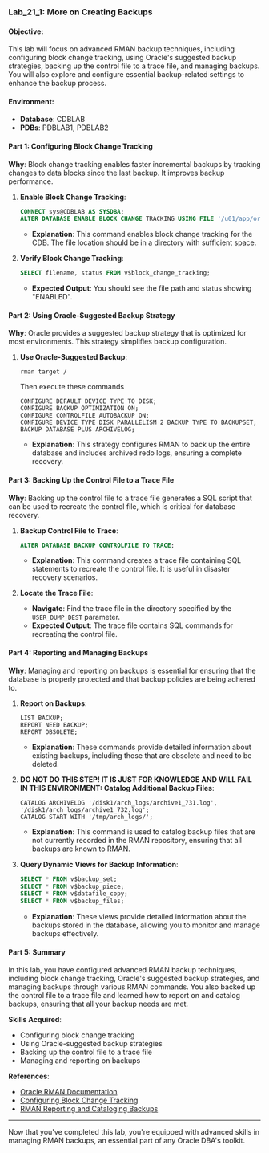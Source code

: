 ### Lab_21_1: More on Creating Backups

#### Objective:
This lab will focus on advanced RMAN backup techniques, including configuring block change tracking, using Oracle's suggested backup strategies, backing up the control file to a trace file, and managing backups. You will also explore and configure essential backup-related settings to enhance the backup process.

#### Environment:
- **Database**: CDBLAB
- **PDBs**: PDBLAB1, PDBLAB2

#### Part 1: Configuring Block Change Tracking
**Why**: Block change tracking enables faster incremental backups by tracking changes to data blocks since the last backup. It improves backup performance.

1. **Enable Block Change Tracking**:
   ```sql
   CONNECT sys@CDBLAB AS SYSDBA;
   ALTER DATABASE ENABLE BLOCK CHANGE TRACKING USING FILE '/u01/app/oracle/oradata/CDBLAB/block_change_tracking.bct';
   ```
   - **Explanation**: This command enables block change tracking for the CDB. The file location should be in a directory with sufficient space.

2. **Verify Block Change Tracking**:
   ```sql
   SELECT filename, status FROM v$block_change_tracking;
   ```
   - **Expected Output**: You should see the file path and status showing "ENABLED".

#### Part 2: Using Oracle-Suggested Backup Strategy
**Why**: Oracle provides a suggested backup strategy that is optimized for most environments. This strategy simplifies backup configuration.

1. **Use Oracle-Suggested Backup**:

   ```rman
   rman target /
   ```
      Then execute these commands
   ```rman
   CONFIGURE DEFAULT DEVICE TYPE TO DISK;
   CONFIGURE BACKUP OPTIMIZATION ON;
   CONFIGURE CONTROLFILE AUTOBACKUP ON;
   CONFIGURE DEVICE TYPE DISK PARALLELISM 2 BACKUP TYPE TO BACKUPSET;
   BACKUP DATABASE PLUS ARCHIVELOG;
   ```
   - **Explanation**: This strategy configures RMAN to back up the entire database and includes archived redo logs, ensuring a complete recovery.

#### Part 3: Backing Up the Control File to a Trace File
**Why**: Backing up the control file to a trace file generates a SQL script that can be used to recreate the control file, which is critical for database recovery.

1. **Backup Control File to Trace**:
   ```sql
   ALTER DATABASE BACKUP CONTROLFILE TO TRACE;
   ```
   - **Explanation**: This command creates a trace file containing SQL statements to recreate the control file. It is useful in disaster recovery scenarios.

2. **Locate the Trace File**:
   - **Navigate**: Find the trace file in the directory specified by the `USER_DUMP_DEST` parameter.
   - **Expected Output**: The trace file contains SQL commands for recreating the control file.

#### Part 4: Reporting and Managing Backups
**Why**: Managing and reporting on backups is essential for ensuring that the database is properly protected and that backup policies are being adhered to.

1. **Report on Backups**:
   ```rman
   LIST BACKUP;
   REPORT NEED BACKUP;
   REPORT OBSOLETE;
   ```
   - **Explanation**: These commands provide detailed information about existing backups, including those that are obsolete and need to be deleted.

2. **DO NOT DO THIS STEP!  IT IS JUST FOR KNOWLEDGE AND WILL FAIL IN THIS ENVIRONMENT: Catalog Additional Backup Files**:
   ```rman
   CATALOG ARCHIVELOG '/disk1/arch_logs/archive1_731.log', '/disk1/arch_logs/archive1_732.log';
   CATALOG START WITH '/tmp/arch_logs/';
   ```
   - **Explanation**: This command is used to catalog backup files that are not currently recorded in the RMAN repository, ensuring that all backups are known to RMAN.

3. **Query Dynamic Views for Backup Information**:
   ```sql
   SELECT * FROM v$backup_set;
   SELECT * FROM v$backup_piece;
   SELECT * FROM v$datafile_copy;
   SELECT * FROM v$backup_files;
   ```
   - **Explanation**: These views provide detailed information about the backups stored in the database, allowing you to monitor and manage backups effectively.

#### Part 5: Summary
In this lab, you have configured advanced RMAN backup techniques, including block change tracking, Oracle's suggested backup strategies, and managing backups through various RMAN commands. You also backed up the control file to a trace file and learned how to report on and catalog backups, ensuring that all your backup needs are met.

**Skills Acquired**:
- Configuring block change tracking
- Using Oracle-suggested backup strategies
- Backing up the control file to a trace file
- Managing and reporting on backups

**References**:
- [Oracle RMAN Documentation](https://docs.oracle.com/en/database/oracle/oracle-database/)
- [Configuring Block Change Tracking](https://docs.oracle.com/en/database/oracle/oracle-database/19/bradv/rman-configuring-block-change-tracking.html)
- [RMAN Reporting and Cataloging Backups](https://docs.oracle.com/en/database/oracle/oracle-database/19/bradv/rman-reporting-on-backups.html)

---

Now that you've completed this lab, you're equipped with advanced skills in managing RMAN backups, an essential part of any Oracle DBA's toolkit.
